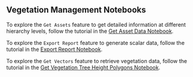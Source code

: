 ## Vegetation Management Notebooks


To explore the `Get Assets` feature to get detailed information at different hierarchy levels, follow the tutorial in the [Get Asset Data Notebook](https://github.com/IBM/Environmental-Intelligence-Suite/blob/master/docs/notebooks/vegm/Get_Asset_Data.ipynb).

To explore the `Export Report` feature to generate scalar data, follow the tutorial in the [Export Report Notebook](https://github.com/IBM/Environmental-Intelligence-Suite/blob/master/docs/notebooks/vegm/Export_Report.ipynb).

To explore the `Get Vectors` feature to retrieve vegetation data, follow the tutorial in the [Get Vegetation Tree Height Polygons Notebook](https://github.com/IBM/Environmental-Intelligence-Suite/blob/master/docs/notebooks/vegm/Get_Vegetation_Polygons.ipynb).

